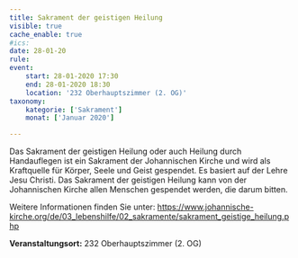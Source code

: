 ```yaml
---
title: Sakrament der geistigen Heilung
visible: true
cache_enable: true
#ics: 
date: 28-01-20
rule: 
event:
	start: 28-01-2020 17:30
	end: 28-01-2020 18:30
	location: '232 Oberhauptszimmer (2. OG)'
taxonomy:
	kategorie: ['Sakrament']
	monat: ['Januar 2020']

---
```

Das Sakrament der geistigen Heilung oder auch Heilung durch Handauflegen ist ein Sakrament der Johannischen Kirche und wird als Kraftquelle für Körper, Seele und Geist gespendet. Es basiert auf der Lehre Jesu Christi. Das Sakrament der geistigen Heilung kann von der Johannischen Kirche allen Menschen gespendet werden, die darum bitten.

Weitere Informationen finden Sie unter:
https://www.johannische-kirche.org/de/03_lebenshilfe/02_sakramente/sakrament_geistige_heilung.php



**Veranstaltungsort:** 232 Oberhauptszimmer (2. OG)

